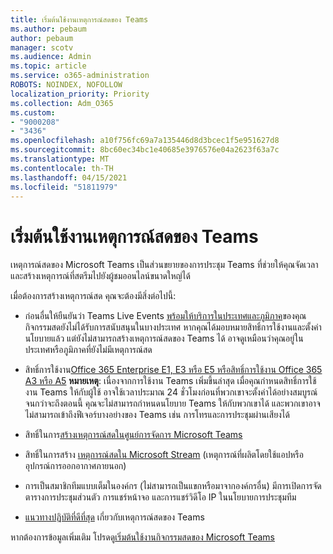 ```yaml
---
title: เริ่มต้นใช้งานเหตุการณ์สดของ Teams
ms.author: pebaum
author: pebaum
manager: scotv
ms.audience: Admin
ms.topic: article
ms.service: o365-administration
ROBOTS: NOINDEX, NOFOLLOW
localization_priority: Priority
ms.collection: Adm_O365
ms.custom:
- "9000208"
- "3436"
ms.openlocfilehash: a10f756fc69a7a135446d8d3bcec1f5e951627d8
ms.sourcegitcommit: 8bc60ec34bc1e40685e3976576e04a2623f63a7c
ms.translationtype: MT
ms.contentlocale: th-TH
ms.lasthandoff: 04/15/2021
ms.locfileid: "51811979"
---
```

# <a name="getting-started-with-teams-live-events"></a>เริ่มต้นใช้งานเหตุการณ์สดของ Teams

เหตุการณ์สดของ Microsoft Teams เป็นส่วนขยายของการประชุม Teams ที่ช่วยให้คุณจัดเวลาและสร้างเหตุการณ์ที่สตรีมไปยังผู้ชมออนไลน์ขนาดใหญ่ได้

เมื่อต้องการสร้างเหตุการณ์สด คุณจะต้องมีสิ่งต่อไปนี้:

- ก่อนอื่นให้ยืนยันว่า Teams Live Events [พร้อมให้บริการในประเทศและภูมิภาค](https://docs.microsoft.com/microsoftteams/teams-live-events/plan-for-teams-live-events#regional-availability)ของคุณ กิจกรรมสดยังไม่ได้รับการสนับสนุนในบางประเทศ  หากคุณได้มอบหมายสิทธิ์การใช้งานและตั้งค่านโยบายแล้ว แต่ยังไม่สามารถสร้างเหตุการณ์สดของ Teams ได้ อาจดูเหมือนว่าคุณอยู่ในประเทศหรือภูมิภาคที่ยังไม่มีเหตุการณ์สด

- สิทธิ์การใช้งาน[Office 365 Enterprise E1, E3 หรือ E5 หรือสิทธิ์การใช้งาน Office 365 A3 หรือ A5](https://docs.microsoft.com/microsoftteams/teams-live-events/set-up-for-teams-live-events#step-2-get-and-assign-licenses) **หมายเหตุ**: เนื่องจากการใช้งาน Teams เพิ่มขึ้นล่าสุด เมื่อคุณกําหนดสิทธิ์การใช้งาน Teams ให้กับผู้ใช้ อาจใช้เวลาประมาณ 24 ชั่วโมงก่อนที่พวกเขาจะตั้งค่าได้อย่างสมบูรณ์ จนกว่าจะถึงตอนนี้ คุณจะไม่สามารถกําหนดนโยบาย Teams ให้กับพวกเขาได้ และพวกเขาอาจไม่สามารถเข้าถึงฟีเจอร์บางอย่างของ Teams เช่น การโทรและการประชุมผ่านเสียงได้

- สิทธิ์ในการ[สร้างเหตุการณ์สดในศูนย์การจัดการ Microsoft Teams](https://docs.microsoft.com/microsoftteams/teams-live-events/set-up-for-teams-live-events#create-or-edit-a-live-events-policy)

- สิทธิ์ในการสร้าง [เหตุการณ์สดใน Microsoft Stream](https://docs.microsoft.com/microsoftteams/teams-live-events/what-are-teams-live-events) (เหตุการณ์ที่ผลิตโดยใช้แอปหรืออุปกรณ์การออกอากาศภายนอก)

- การเป็นสมาชิกทีมแบบเต็มในองค์กร (ไม่สามารถเป็นแขกหรือมาจากองค์กรอื่น)
มีการเปิดการจัดตารางการประชุมส่วนตัว การแชร์หน้าจอ และการแชร์วิดีโอ IP ในนโยบายการประชุมทีม

- [แนวทางปฏิบัติที่ดีที่สุด](https://support.office.com/article/Best-practices-for-producing-a-Teams-live-event-e500370e-4dd1-4187-8b48-af10ef02cf42) เกี่ยวกับเหตุการณ์สดของ Teams

หากต้องการข้อมูลเพิ่มเติม โปรดดู[เริ่มต้นใช้งานกิจกรรมสดของ Microsoft Teams](https://support.office.com/article/get-started-with-microsoft-teams-live-events-d077fec2-a058-483e-9ab5-1494afda578a)